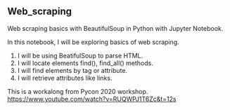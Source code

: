 ## Web_scraping
Web scraping basics with BeautifulSoup in Python with Jupyter Notebook.

In this notebook, I will be exploring basics of web scraping.

1. I will be using BeatifulSoup to parse HTML.
2. I will locate elements find(), find_all() methods.
3. I will find elements by tag or attribute.
4. I will retrieve attributes like links.

This is a workalong from Pycon 2020 workshop. https://www.youtube.com/watch?v=RUQWPJ1T6Zc&t=12s
